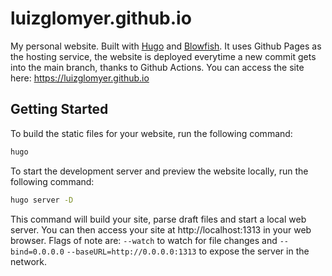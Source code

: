 # luizglomyer.github.io

My personal website. Built with [Hugo](https://gohugo.io/) and [Blowfish](https://blowfish.page/). It uses Github Pages as the hosting service, the website is deployed everytime a new commit gets into the main branch, thanks to Github Actions. You can access the site here: https://luizglomyer.github.io


## Getting Started

To build the static files for your website, run the following command:
```bash
hugo
```

To start the development server and preview the website locally, run the following command:
```bash
hugo server -D
```

This command will build your site, parse draft files and start a local web server. You can then access your site at http://localhost:1313 in your web browser. Flags of note are: `--watch` to watch for file changes and `--bind=0.0.0.0` `--baseURL=http://0.0.0.0:1313` to expose the server in the network.

